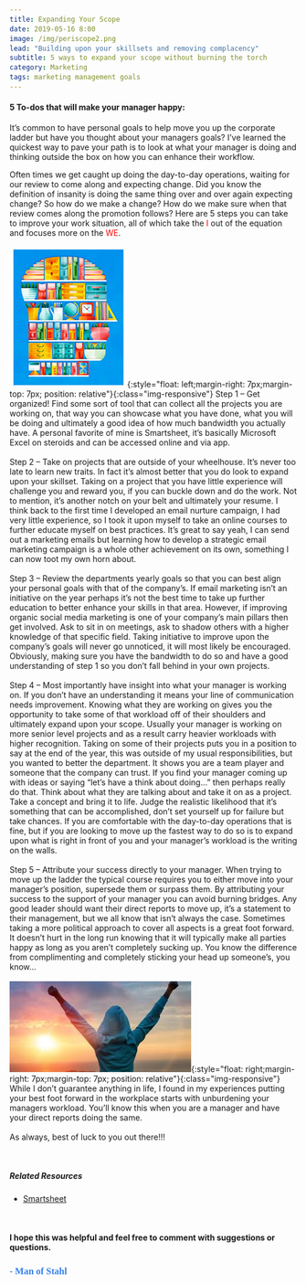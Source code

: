 ```yaml
---
title: Expanding Your Scope
date: 2019-05-16 8:00
image: /img/periscope2.png
lead: "Building upon your skillsets and removing complacency" 
subtitle: 5 ways to expand your scope without burning the torch
category: Marketing
tags: marketing management goals
---
```

#### 5 To-dos that will make your manager happy: 
It’s common to have personal goals to help move you up the corporate ladder but have you thought about your managers goals? I’ve learned the quickest way to pave your path is to look at what your manager is doing and thinking outside the box on how you can enhance their workflow. 

Often times we get caught up doing the day-to-day operations, waiting for our review to come along and expecting change. Did you know the definition of insanity is doing the same thing over and over again expecting change? So how do we make a change? How do we make sure when that review comes along the promotion follows? Here are 5 steps you can take to improve your work situation, all of which take the <span style="color:red">I</span> out of the equation and focuses more on the <span style="color:red">WE</span>. 
<br>
<br>
![Div](/img/organized.jpeg){:style="float: left;margin-right: 7px;margin-top: 7px; position: relative"}{:class="img-responsive"}
Step 1 – Get organized! Find some sort of tool that can collect all the projects you are working on, that way you can showcase what you have done, what you will be doing and ultimately a good idea of how much bandwidth you actually have. A personal favorite of mine is Smartsheet, it’s basically Microsoft Excel on steroids and can be accessed online and via app. 
<br>
<br>
Step 2 – Take on projects that are outside of your wheelhouse. It’s never too late to learn new traits. In fact it’s almost better that you do look to expand upon your skillset. Taking on a project that you have little experience will challenge you and reward you, if you can buckle down and do the work. Not to mention, it’s another notch on your belt and ultimately your resume. I think back to the first time I developed an email nurture campaign, I had very little experience, so I took it upon myself to take an online courses to further educate myself on best practices. It’s great to say yeah, I can send out a marketing emails but learning how to develop a strategic email marketing campaign is a whole other achievement on its own, something I can now toot my own horn about. 
<br>
<br>
Step 3 – Review the departments yearly goals so that you can best align your personal goals with that of the company’s. If email marketing isn’t an initiative on the year perhaps it’s not the best time to take up further education to better enhance your skills in that area. However, if improving organic social media marketing is one of your company’s main pillars then get involved. Ask to sit in on meetings, ask to shadow others with a higher knowledge of that specific field. Taking initiative to improve upon the company’s goals will never go unnoticed, it will most likely be encouraged. Obviously, making sure you have the bandwidth to do so and have a good understanding of step 1 so you don’t fall behind in your own projects. 
<br>
<br>
Step 4 – Most importantly have insight into what your manager is working on. If you don’t have an understanding it means your line of communication needs improvement. Knowing what they are working on gives you the opportunity to take some of that workload off of their shoulders and ultimately expand upon your scope. Usually your manager is working on more senior level projects and as a result carry heavier workloads with higher recognition. Taking on some of their projects puts you in a position to say at the end of the year, this was outside of my usual responsibilities, but you wanted to better the department. It shows you are a team player and someone that the company can trust. If you find your manager coming up with ideas or saying “let’s have a think about doing…” then perhaps really do that. Think about what they are talking about and take it on as a project. Take a concept and bring it to life. Judge the realistic likelihood that it’s something that can be accomplished, don’t set yourself up for failure but take chances. If you are comfortable with the day-to-day operations that is fine, but if you are looking to move up the fastest way to do so is to expand upon what is right in front of you and your manager’s workload is the writing on the walls. 
<br>
<br>
Step 5 – Attribute your success directly to your manager. When trying to move up the ladder the typical course requires you to either move into your manager’s position, supersede them or surpass them. By attributing your success to the support of your manager you can avoid burning bridges. Any good leader should want their direct reports to move up, it’s a statement to their management, but we all know that isn’t always the case. Sometimes taking a more political approach to cover all aspects is a great foot forward. It doesn’t hurt in the long run knowing that it will typically make all parties happy as long as you aren’t completely sucking up. You know the difference from complimenting and completely sticking your head up someone’s, you know… 
<br>
<br>
![Div](/img/success.jpeg){:style="float: right;margin-right: 7px;margin-top: 7px; position: relative"}{:class="img-responsive"}
While I don’t guarantee anything in life, I found in my experiences putting your best foot forward in the workplace starts with unburdening your managers workload. You’ll know this when you are a manager and have your direct reports doing the same. 
<br>
<br>
As always, best of luck to you out there!!! 

<br>

##### Related Resources 
* [Smartsheet](https://www.smartsheet.com/)

&nbsp;
#### I hope this was helpful and feel free to comment with suggestions or questions.  

### **<span style="color:rgb(50, 126, 235); font-family: 'Bradley Hand';">- Man of Stahl</span>**
